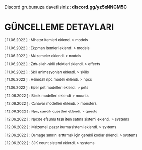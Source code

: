 Discord grubumuza davetlisiniz : **discord.gg/yz5xNNGM5C**




# GÜNCELLEME DETAYLARI
<sup>
[ 11.06.2022 ] : Minator itemleri eklendi. > models

[ 11.06.2022 ] : Ekipman itemleri eklendi. > models

[ 11.06.2022 ] : Malzemeler eklendi. > models

[ 11.06.2022 ] : Zırh-silah-skill efektleri eklendi. > effects

[ 11.06.2022 ] : Skill animasyonları eklendi. > skills

[ 11.06.2022 ] : Heimdall npc modeli eklendi. > npcs

[ 11.06.2022 ] : Ejder pet modelleri eklendi. > pets

[ 12.06.2022 ] : Binek modelleri eklendi. > mounts

[ 12.06.2022 ] : Canavar modelleri eklendi. > monsters

[ 12.06.2022 ] : Npc, sandık questleri eklendi. > quests

[ 12.06.2022 ] : Npcde efsunlu taşlı item satma sistemi eklendi. > systems

[ 12.06.2022 ] : Malzemeli pazar kurma sistemi eklendi. > systems

[ 12.06.2022 ] : Damage sınırını arttırmak için gerekli kodlar eklendi. > systems

[ 12.06.2022 ] : 30K count sistemi eklendi. > systems
</sup>